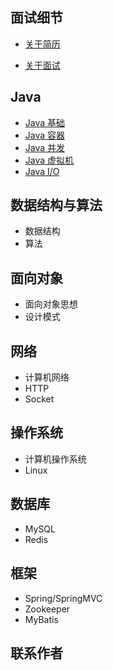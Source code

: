 

## 面试细节

- [关于简历](/doc/Interview/关于简历.md)

- [关于面试](/doc/Interview/关于面试.md)


Java
---

- [Java 基础](/doc/Java/Java%20基础.md)
- [Java 容器](/doc/Java/Java%20容器.md)
- [Java 并发](/doc/Java/Java%20并发.md)
- [Java 虚拟机](/doc/Java/Java%20虚拟机.md)
- [Java I/O](#/doc/Java/Java%20I/O)

数据结构与算法
---

- 数据结构
- 算法

面向对象
---

- 面向对象思想
- 设计模式

网络
---

- 计算机网络
- HTTP
- Socket

操作系统
---

- 计算机操作系统
- Linux

数据库
---

- MySQL
- Redis

框架
---

- Spring/SpringMVC
- Zookeeper
- MyBatis

联系作者
---
